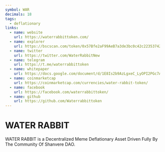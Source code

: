 ```yaml
---
symbol: WAR
decimals: 18
tags:
  - deflationary
links:
  - name: website
    url: https://waterrabbittoken.com/
  - name: explorer
    url: https://bscscan.com/token/0x57Bfe2aF99AeB7a3de3bc0c42c22353742bfD20D
  - name: twitter
    url: https://twitter.com/WaterRabbitNew
  - name: telegram
    url: https://t.me/waterrabbittoken
  - name: whitepaper
    url: https://docs.google.com/document/d/1E8Is2b9AzLgxeC_LyOPI2PGc7AIdk_q6/edit
  - name: coinmarketcap
    url: https://coinmarketcap.com/currencies/water-rabbit-token/
  - name: facebook
    url: https://facebook.com/waterrabbittoken/
  - name: github
    url: https://github.com/Waterrabbittoken
---
```


# WATER RABBIT

WATER RABBIT is a Decentralized Meme Deflationary Asset Driven Fully By The Community Of Shanvere DAO.
